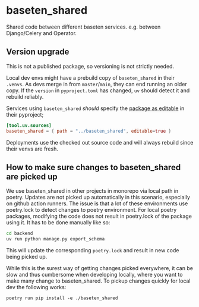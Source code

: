 # baseten_shared

Shared code between different baseten services. e.g. between Django/Celery and
Operator.

## Version upgrade

This is not a published package, so versioning is not strictly needed. 

Local dev envs might have a prebuild copy of `baseten_shared` in their
`.venvs`.  As devs merge in from `master`/`main`, they can end running
an older copy. If the `version` in `pyproject.toml` has changed, `uv`
should detect it and rebuild reliably.

Services using `baseten_shared` _should_ specify the
[package as editable](https://docs.astral.sh/uv/concepts/projects/dependencies/#editable-dependencies)
in their pyproject;

```toml
[tool.uv.sources]
baseten_shared = { path = "../baseten_shared", editable=true }
```

Deployments use the checked out source code and will always rebuild
since their venvs are fresh.

## How to make sure changes to baseten_shared are picked up

We use baseten_shared in other projects in monorepo via local path in poetry.
Updates are not picked up automatically in this scenario, especially on github
action runners. The issue is that a lot of these environments use poetry.lock to
detect changes to poetry environment. For local poetry packages, modifying the
code does not result in poetry.lock of the package using it. It has to be done
manually like so:

```bash
cd backend
uv run python manage.py export_schema
```

This will update the corresponding `poetry.lock` and result in new code being
picked up.

While this is the surest way of getting changes picked everywhere, it can be
slow and thus cumbersome when developing locally, where you want to make many
change to baseten_shared. To pickup changes quickly for local dev the following
works:

`poetry run pip install -e ./baseten_shared`

